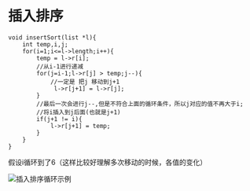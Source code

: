 # 插入排序


    void insertSort(list *l){
        int temp,i,j;
        for(i=1;i<=l->length;i++){
            temp = l->r[i];
            //从i-1进行递减
            for(j=i-1;l->r[j] > temp;j--){ 
                //一定是 把j 移动到j+1
                 l->r[j+1] = l->r[j];  
            }
            //最后一次会进行j--,但是不符合上面的循环条件，所以j对应的值不再大于i;
            //将i插入到j后面(也就是j+1)
            if(j+1 != i){
                l->r[j+1] = temp;
            }       
        }
    }

假设i循环到了6（这样比较好理解多次移动的时候，各值的变化）

![插入排序循环示例](https://github.com/xxllss/Data-Structures-and-Algorithms/blob/master/image/InsertSort.png)
